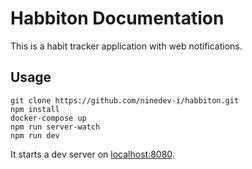 # Habbiton Documentation

This is a habit tracker application with web notifications.

## Usage
```
git clone https://github.com/ninedev-i/habbiton.git
npm install
docker-compose up
npm run server-watch
npm run dev
```

It starts a dev server on [localhost:8080](http://localhost:8080).

